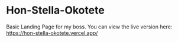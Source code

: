 # Hon-Stella-Okotete

Basic Landing Page for my boss.
You can view the live version here: https://hon-stella-okotete.vercel.app/
